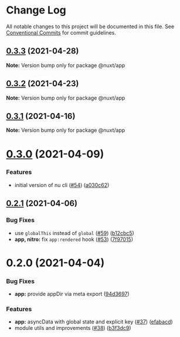 # Change Log

All notable changes to this project will be documented in this file.
See [Conventional Commits](https://conventionalcommits.org) for commit guidelines.

## [0.3.3](https://github.com/nuxt/framework/compare/@nuxt/app@0.3.2...@nuxt/app@0.3.3) (2021-04-28)

**Note:** Version bump only for package @nuxt/app





## [0.3.2](https://github.com/nuxt/framework/compare/@nuxt/app@0.3.1...@nuxt/app@0.3.2) (2021-04-23)

**Note:** Version bump only for package @nuxt/app





## [0.3.1](https://github.com/nuxt/framework/compare/@nuxt/app@0.3.0...@nuxt/app@0.3.1) (2021-04-16)

**Note:** Version bump only for package @nuxt/app





# [0.3.0](https://github.com/nuxt/framework/compare/@nuxt/app@0.2.1...@nuxt/app@0.3.0) (2021-04-09)


### Features

* initial version of nu cli ([#54](https://github.com/nuxt/framework/issues/54)) ([a030c62](https://github.com/nuxt/framework/commit/a030c62d29ba871f94a7152c7d5fa36d4de1d3b6))





## [0.2.1](https://github.com/nuxt/framework/compare/@nuxt/app@0.2.0...@nuxt/app@0.2.1) (2021-04-06)


### Bug Fixes

* use `globalThis` instead of `global` ([#59](https://github.com/nuxt/framework/issues/59)) ([b12cbc5](https://github.com/nuxt/framework/commit/b12cbc5ed2f5448ba9c896a14730c09a6ee88e1d))
* **app, nitro:** fix `app:rendered` hook ([#53](https://github.com/nuxt/framework/issues/53)) ([7f97015](https://github.com/nuxt/framework/commit/7f97015c7443caacbb914ff3a0bc99149b66b3a6))





# 0.2.0 (2021-04-04)


### Bug Fixes

* **app:** provide appDir via meta export ([94d3697](https://github.com/nuxt/framework/commit/94d36976c79ff549a8d510795e7d47c5e32b8f96))


### Features

* **app:** asyncData with global state and explicit key ([#37](https://github.com/nuxt/framework/issues/37)) ([efabacd](https://github.com/nuxt/framework/commit/efabacd8e25c9e865fc30d1892c7006fc6ca97c0))
* module utils and improvements ([#38](https://github.com/nuxt/framework/issues/38)) ([b3f3dc9](https://github.com/nuxt/framework/commit/b3f3dc94f3ef0790eea114d605b6f320dbf3f1d2))
